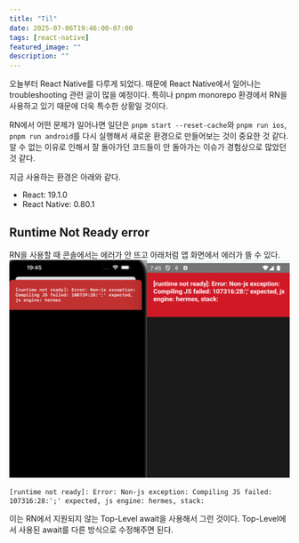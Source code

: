 ```yaml
---
title: "Til"
date: 2025-07-06T19:46:00-07:00
tags: [react-native]
featured_image: ""
description: ""
---
```


오늘부터 React Native를 다루게 되었다.
때문에 React Native에서 일어나는 troubleshooting 관련 글이 많을 예정이다.
특히나 pnpm monorepo 환경에서 RN을 사용하고 있기 때문에 더욱 특수한 상황일 것이다.

RN에서 어떤 문제가 일어나면 일단은 `pnpm start --reset-cache`와 `pnpm run ios`,
`pnpm run android`를 다시 실행해서 새로운 환경으로 만들어보는 것이
중요한 것 같다. 알 수 없는 이유로 인해서 잘 돌아가던 코드들이 안 돌아가는
이슈가 경험상으로 많았던 것 같다.

지금 사용하는 환경은 아래와 같다.

- React: 19.1.0
- React Native: 0.80.1

## Runtime Not Ready error

RN을 사용할 때 콘솔에서는 에러가 안 뜨고 아래처럼 앱 화면에서 에러가 뜰 수 있다.
![runtime not ready](./runtime-not-ready.png)

```text
[runtime not ready]: Error: Non-js exception: Compiling JS failed:
107316:28:';' expected, js engine: hermes, stack:
```

이는 RN에서 지원되지 않는 Top-Level await을 사용해서 그런 것이다.
Top-Level에서 사용된 await를 다른 방식으로 수정해주면 된다.
